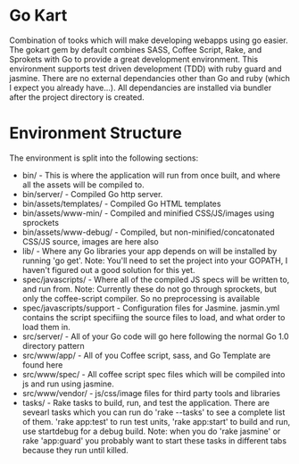 # Go Kart #
Combination of tooks which will make developing webapps using go easier. The gokart gem by default combines SASS, Coffee Script, Rake, and Sprokets with Go to provide a great development environment. This environment supports test driven development (TDD) with ruby guard and jasmine.
There are no external dependancies other than Go and ruby (which I expect you already have...). All dependancies are installed via bundler after the project directory is created.


# Environment Structure #
The environment is split into the following sections:
* bin/ - This is where the application will run from once built, and where all the assets will be compiled to.
* bin/server/ - Compiled Go http server.
* bin/assets/templates/ - Compiled Go HTML templates
* bin/assets/www-min/ - Compiled and minified CSS/JS/images using sprockets
* bin/assets/www-debug/ - Compiled, but non-minified/concatonated CSS/JS source, images are here also
* lib/ - Where any Go libraries your app depends on will be installed by running 'go get'. Note: You'll need to set the project into your GOPATH, I haven't figured out a good solution for this yet.
* spec/javascripts/ - Where all of the compiled JS specs will be written to, and run from. Note: Currently these do not go through sprockets, but only the coffee-script compiler. So no preprocessing is available
* spec/javascripts/support - Configuration files for Jasmine. jasmin.yml contains the script specifiing the source files to load, and what order to load them in.
* src/server/ - All of your Go code will go here following the normal Go 1.0 directory pattern
* src/www/app/ - All of you Coffee script, sass, and Go Template are found here
* src/www/spec/ - All coffee script spec files which will be compiled into js and run using jasmine.
* src/www/vendor/ - js/css/image files for third party tools and libraries
* tasks/ - Rake tasks to build, run, and test the application. There are sevearl tasks which you can run do 'rake --tasks' to see a complete list of them. 'rake app:test' to run test units, 'rake app:start' to build and run, use startdebug for a debug build. Note: when you do 'rake jasmine' or rake 'app:guard' you probably want to start these tasks in different tabs because they run until killed.